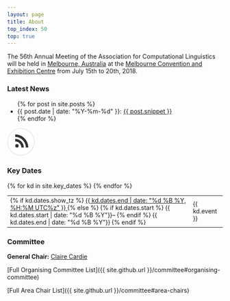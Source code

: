 ```yaml
---
layout: page
title: About
top_index: 50
top: true
---
```


The 56th Annual Meeting of the Association for Computational Linguistics will be held in [Melbourne, Australia](https://www.melbourne.org/?utm_source=Microsite&utm_campaign=Computational%20Linguistics) at
the [Melbourne Convention and Exhibition Centre](http://mcec.com.au/) from July 15th to 20th, 2018.


### Latest News 


<ul>
  {% for post in site.posts %}
    <li>
      {{ post.date | date: "%Y-%m-%d" }}: <a href="{{ post.url }}">{{ post.snippet }}</a>
    </li>
  {% endfor %}
</ul>

<p class="feed-link-img"><a href="{{ site.github_url }}/feed.xml" title="Atom feed"><img src="images/rss.svg" alt="Atom Feed"></a></p>

### Key Dates

<table class='conf-dates'>
{% for kd in site.key_dates %}
  <tr>
    <td class='conf-date-label'>
      {% if kd.dates.show_tz %}
        <a href="https://www.timeanddate.com/worldclock/fixedtime.html?msg={{ kd.event | cgi_escape }}&amp;iso={{ kd.dates.end | date: "%Y%m%dT%H%M" }}&amp;p1={{ kd.dates.tad_tzid }}" title="Show time in your timezone">
          {{ kd.dates.end | date: "%d %B %Y, %H:%M UTC%z" }}
        </a>
      {% else %}
        {% if kd.dates.start %}
          {{ kd.dates.start | date: "%d %B %Y"}}–
        {% endif %}
        {{ kd.dates.end | date: "%d %B %Y"}}
      {% endif %}
    </td> 
    <td>{{ kd.event }}</td>
  </tr>
{% endfor %}
</table>


### Committee

**General Chair:** [Claire Cardie](http://www.cs.cornell.edu/home/cardie/)

[Full Organising Committee List]({{ site.github.url }}/committee#organising-committee)

[Full Area Chair List]({{ site.github.url }}/committee#area-chairs)



